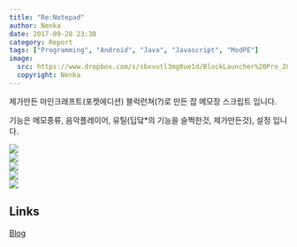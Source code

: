 ```yaml
---
title: "Re:Notepad"
author: Nenka
date: 2017-09-28 23:30
category: Report
tags: ["Programming", "Android", "Java", "Javascript", "ModPE"]
image:
  src: https://www.dropbox.com/s/sbxvutl3mg0ue1d/BlockLauncher%20Pro_2017-09-28-23-41-50.png?dl=1
  copyright: Nenka
---
```


제가만든 마인크래프트(포켓에디션) 블럭런쳐(?)로 만든 잡 메모장 스크립트 입니다.<br>

기능은 메모종류, 음악플레이어, 유틸(딥닼*의 기능을 슬쩍한것, 제가만든것), 설정 입니다. <br>

<img src="https://www.dropbox.com/s/i9lg9q9y3339szj/Screenshot_20170928-234643.png?dl=1"><br>
<img src="https://www.dropbox.com/s/mnxqbm0vvwdnck0/Screenshot_20170928-234652.png?dl=1"><br>
<img src="https://www.dropbox.com/s/t96q3czdc0cgr2m/Screenshot_20170928-234705.png?dl=1"><br>
<img src="https://www.dropbox.com/s/itw4rpd27nqxj39/Screenshot_20170928-234715.png?dl=1"><br>
<img src="https://www.dropbox.com/s/ff05fu4zh67vj5x/Screenshot_20170928-234728.png?dl=1"><br>


## Links

[Blog](https://blog.naver.com/PostView.nhn?blogId=nenka&logNo=221098904075&navType=tl&proxyReferer=http%3A%2F%2Fm.blog.naver.com%2FPostList.nhn%3FblogId%3Dnenka%26currentPage%3D1)<br>

